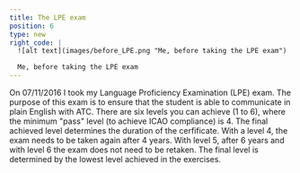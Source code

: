 ```yaml
---
title: The LPE exam
position: 6
type: new
right_code: |
  ![alt text](images/before_LPE.png "Me, before taking the LPE exam")

  Me, before taking the LPE exam
---
```


On 07/11/2016 I took my Language Proficiency Examination (LPE) exam. The purpose of this exam is to ensure that the student is able to communicate in plain English with ATC. There are six levels you can achieve (1 to 6), where the minimum "pass" level (to achieve ICAO compliance) is 4. The final achieved level determines the duration of the cerfificate. With a level 4, the exam needs to be taken again after 4 years. With level 5, after 6 years and with level 6 the exam does not need to be retaken. The final level is determined by the lowest level achieved in the exercises.
